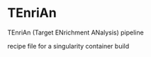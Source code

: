 # TEnriAn

TEnriAn (Target ENrichment ANalysis) pipeline

recipe file for a singularity container build 
